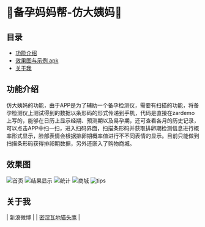 :running:备孕妈妈帮-仿大姨妈:running:
============

## 目录
* [功能介绍](#功能介绍)
* [效果图与示例 apk](#效果图与示例-apk)
* [关于我](#关于我)

## 功能介绍
仿大姨妈的功能，由于APP是为了辅助一个备孕检测仪，需要有扫描的功能，将备孕检测仪上测试得到的数据以条形码的形式传递到手机，代码是直接在zardemo上写的，能够在日历上显示经期、预测期以及易孕期，还可查看各月的历史记录，可以点击APP中扫一扫，进入扫码界面，扫描条形码并获取排卵期检测信息进行概率形式显示，脸部表情会根据排卵期概率值进行不不同表情的显示。目前只能做到扫描条形码获得排卵期数据，另外还嵌入了购物商城。


## 效果图

![首页](https://github.com/rundylan/momassistant/blob/master/首页.png)
![结果显示](https://github.com/rundylan/momassistant/blob/master/结果显示.png)
![统计](https://github.com/rundylan/momassistant/blob/master/统计.png)
![商城](https://github.com/rundylan/momassistant/blob/master/商城.png)
![tips](https://github.com/rundylan/momassistant/blob/master/tips.png)


## 关于我

| 新浪微博 |
| <a href="http://weibo.com/3209163380/profile?rightmod=1&wvr=6&mod=personinfo&is_all=1" target="_blank">密涅瓦地猫头鹰</a> | 

